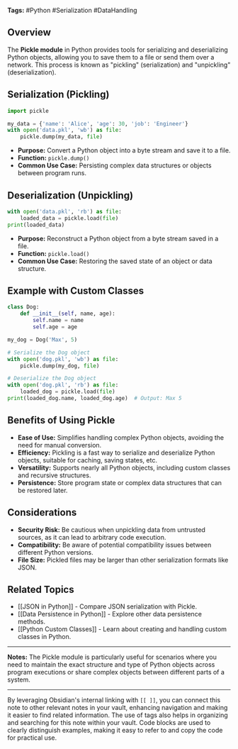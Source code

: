 
**Tags:** #Python #Serialization #DataHandling

## Overview
The **Pickle module** in Python provides tools for serializing and deserializing Python objects, allowing you to save them to a file or send them over a network. This process is known as "pickling" (serialization) and "unpickling" (deserialization).

## Serialization (Pickling)

```python
import pickle

my_data = {'name': 'Alice', 'age': 30, 'job': 'Engineer'}
with open('data.pkl', 'wb') as file:
    pickle.dump(my_data, file)
```
- **Purpose:** Convert a Python object into a byte stream and save it to a file.
- **Function:** `pickle.dump()`
- **Common Use Case:** Persisting complex data structures or objects between program runs.

## Deserialization (Unpickling)

```python
with open('data.pkl', 'rb') as file:
    loaded_data = pickle.load(file)
print(loaded_data)
```
- **Purpose:** Reconstruct a Python object from a byte stream saved in a file.
- **Function:** `pickle.load()`
- **Common Use Case:** Restoring the saved state of an object or data structure.

## Example with Custom Classes

```python
class Dog:
    def __init__(self, name, age):
        self.name = name
        self.age = age

my_dog = Dog('Max', 5)

# Serialize the Dog object
with open('dog.pkl', 'wb') as file:
    pickle.dump(my_dog, file)

# Deserialize the Dog object
with open('dog.pkl', 'rb') as file:
    loaded_dog = pickle.load(file)
print(loaded_dog.name, loaded_dog.age)  # Output: Max 5
```

## Benefits of Using Pickle

- **Ease of Use:** Simplifies handling complex Python objects, avoiding the need for manual conversion.
- **Efficiency:** Pickling is a fast way to serialize and deserialize Python objects, suitable for caching, saving states, etc.
- **Versatility:** Supports nearly all Python objects, including custom classes and recursive structures.
- **Persistence:** Store program state or complex data structures that can be restored later.

## Considerations

- **Security Risk:** Be cautious when unpickling data from untrusted sources, as it can lead to arbitrary code execution.
- **Compatibility:** Be aware of potential compatibility issues between different Python versions.
- **File Size:** Pickled files may be larger than other serialization formats like JSON.

## Related Topics
- [[JSON in Python]] - Compare JSON serialization with Pickle.
- [[Data Persistence in Python]] - Explore other data persistence methods.
- [[Python Custom Classes]] - Learn about creating and handling custom classes in Python.

---

**Notes:** The Pickle module is particularly useful for scenarios where you need to maintain the exact structure and type of Python objects across program executions or share complex objects between different parts of a system.

---

By leveraging Obsidian's internal linking with `[[ ]]`, you can connect this note to other relevant notes in your vault, enhancing navigation and making it easier to find related information. The use of tags also helps in organizing and searching for this note within your vault. Code blocks are used to clearly distinguish examples, making it easy to refer to and copy the code for practical use.